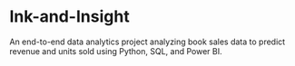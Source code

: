 # Ink-and-Insight
An end-to-end data analytics project analyzing book sales data to predict revenue and units sold using Python, SQL, and Power BI.
